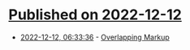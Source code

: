# [Published on 2022-12-12](index.md)

* [2022-12-12, 06:33:36](https://news.ycombinator.com/item?id=33951613) - [Overlapping Markup](https://en.wikipedia.org/wiki/Overlapping_markup)

